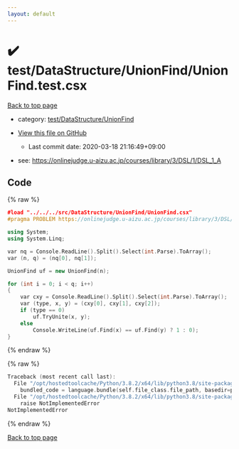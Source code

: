 ```yaml
---
layout: default
---
```


<!-- mathjax config similar to math.stackexchange -->
<script type="text/javascript" async
  src="https://cdnjs.cloudflare.com/ajax/libs/mathjax/2.7.5/MathJax.js?config=TeX-MML-AM_CHTML">
</script>
<script type="text/x-mathjax-config">
  MathJax.Hub.Config({
    TeX: { equationNumbers: { autoNumber: "AMS" }},
    tex2jax: {
      inlineMath: [ ['$','$'] ],
      processEscapes: true
    },
    "HTML-CSS": { matchFontHeight: false },
    displayAlign: "left",
    displayIndent: "2em"
  });
</script>

<script type="text/javascript" src="https://cdnjs.cloudflare.com/ajax/libs/jquery/3.4.1/jquery.min.js"></script>
<script src="https://cdn.jsdelivr.net/npm/jquery-balloon-js@1.1.2/jquery.balloon.min.js" integrity="sha256-ZEYs9VrgAeNuPvs15E39OsyOJaIkXEEt10fzxJ20+2I=" crossorigin="anonymous"></script>
<script type="text/javascript" src="../../../../assets/js/copy-button.js"></script>
<link rel="stylesheet" href="../../../../assets/css/copy-button.css" />


# :heavy_check_mark: test/DataStructure/UnionFind/UnionFind.test.csx

<a href="../../../../index.html">Back to top page</a>

* category: <a href="../../../../index.html#33e5eccf684d6653f8b65b9ad5a4655d">test/DataStructure/UnionFind</a>
* <a href="{{ site.github.repository_url }}/blob/master/test/DataStructure/UnionFind/UnionFind.test.csx">View this file on GitHub</a>
    - Last commit date: 2020-03-18 21:16:49+09:00


* see: <a href="https://onlinejudge.u-aizu.ac.jp/courses/library/3/DSL/1/DSL_1_A">https://onlinejudge.u-aizu.ac.jp/courses/library/3/DSL/1/DSL_1_A</a>


## Code

<a id="unbundled"></a>
{% raw %}
```cpp
﻿#load "../../../src/DataStructure/UnionFind/UnionFind.csx"
#pragma PROBLEM https://onlinejudge.u-aizu.ac.jp/courses/library/3/DSL/1/DSL_1_A

using System;
using System.Linq;

var nq = Console.ReadLine().Split().Select(int.Parse).ToArray();
var (n, q) = (nq[0], nq[1]);

UnionFind uf = new UnionFind(n);

for (int i = 0; i < q; i++)
{
    var cxy = Console.ReadLine().Split().Select(int.Parse).ToArray();
    var (type, x, y) = (cxy[0], cxy[1], cxy[2]);
    if (type == 0)
        uf.TryUnite(x, y);
    else
        Console.WriteLine(uf.Find(x) == uf.Find(y) ? 1 : 0);
}

```
{% endraw %}

<a id="bundled"></a>
{% raw %}
```cpp
Traceback (most recent call last):
  File "/opt/hostedtoolcache/Python/3.8.2/x64/lib/python3.8/site-packages/onlinejudge_verify/docs.py", line 340, in write_contents
    bundled_code = language.bundle(self.file_class.file_path, basedir=pathlib.Path.cwd())
  File "/opt/hostedtoolcache/Python/3.8.2/x64/lib/python3.8/site-packages/onlinejudge_verify/languages/csharpscript.py", line 110, in bundle
    raise NotImplementedError
NotImplementedError

```
{% endraw %}

<a href="../../../../index.html">Back to top page</a>

